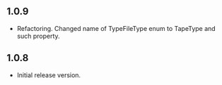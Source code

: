 ## 1.0.9
* Refactoring. Changed name of TypeFileType enum to TapeType and such property.

## 1.0.8
* Initial release version.
